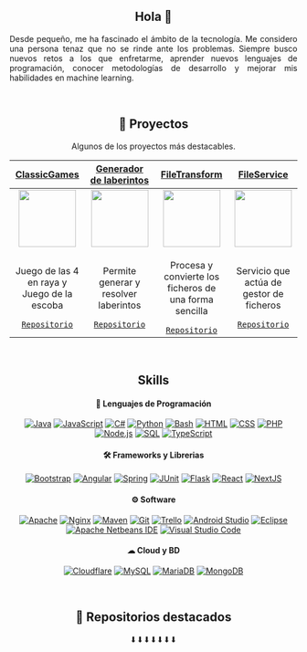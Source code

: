  
<h2 align="center">Hola 👋</h2>

<p align="justify">Desde pequeño, me ha fascinado el ámbito de la tecnología. Me considero una persona tenaz que no se rinde ante los problemas. Siempre busco nuevos retos a los que enfretarme, aprender nuevos lenguajes de programación, conocer metodologías de desarrollo y mejorar mis habilidades en machine learning.</p>

<br/>

<h2 align="center">🚀 Proyectos</h2>
<p align="center">Algunos de los proyectos más destacables.</p>

| <a href="https://github.com/molinem/tyweb2023" target="_blank">**ClassicGames**</a> | <a href="https://github.com/molinem/SI_LAB_C1_9" target="_blank">**Generador de laberintos**</a> | <a href="https://github.com/molinem/ProyectoMultimedia" target="_blank">**FileTransform**</a> | <a href="https://github.com/molinem/ICEFLIX-FILESERVICE" target="_blank">**FileService**</a> |
| :---: | :---: | :---: | :---: |
| <img align='center' src='https://github.com/molinem/molinem/assets/47080025/75369319-8db1-401e-8062-445ddd0b77f4' width="100px" height='100px'> | <img align='center' width="100px" src='https://github.com/molinem/molinem/assets/47080025/18d09eb2-1161-47f0-8644-71711be8e5dd' height='100px'> | <img align='center' src='https://github.com/molinem/molinem/assets/47080025/5accbd9f-b04a-42b1-aca2-64507d980563' width="100px" height='100px'> | <img align='center' src='https://github.com/molinem/molinem/assets/47080025/c70e170c-6f85-485b-949d-a6f0af14bc76' width="100px" height='100px'> |
| <p align="center">Juego de las 4 en raya y </br> Juego de la escoba</p> <a href="https://github.com/molinem/tyweb2023" target="_blank">`Repositorio`</a> | <p align="center">Permite generar y </br> resolver laberintos</p> <a href="https://github.com/molinem/SI_LAB_C1_9" target="_blank">`Repositorio`</a> | <p align="center">Procesa y convierte los </br>ficheros de una forma sencilla</p> <a href="https://github.com/molinem/ProyectoMultimedia" target="_blank">`Repositorio`</a> | <p align="center">Servicio que actúa de </br> gestor de ficheros</p> <a href="https://github.com/molinem/ICEFLIX-FILESERVICE" target="_blank">`Repositorio`</a> |

<br/>

<h2 align="center">Skills</h2>
<h4 align="center">🧬 Lenguajes de Programación</h4>

<p align="center">
 <a href="#"><img alt="Java" src="https://custom-icon-badges.demolab.com/badge/Java-007396.svg?logo=java&logoColor=white"></a>
 <a href="#"><img alt="JavaScript" src="https://img.shields.io/badge/JavaScript-F7DF1E.svg?logo=javascript&logoColor=black"></a>
 <a href="#"><img alt="C#" src="https://custom-icon-badges.demolab.com/badge/C%23-68217A.svg?logo=cs2&logoColor=white"></a>
 <a href="#"><img alt="Python" src="https://img.shields.io/badge/Python-14354C.svg?logo=python&logoColor=white"></a>
 <a href="#"><img alt="Bash" src="https://img.shields.io/badge/Bash-121011.svg?logo=gnu-bash&logoColor=white"></a>
 <a href="#"><img alt="HTML" src="https://img.shields.io/badge/HTML-E34F26.svg?logo=html5&logoColor=white"></a>
 <a href="#"><img alt="CSS" src="https://img.shields.io/badge/CSS-1572B6.svg?logo=css3&logoColor=white"></a>
 <a href="#"><img alt="PHP" src="https://img.shields.io/badge/Php-777BB4.svg?logo=php&logoColor=white"></a>
 <a href="#"><img alt="Node.js" src="https://img.shields.io/badge/Node.js-43853D.svg?logo=node.js&logoColor=white"></a>
 <a href="#"><img alt="SQL" src="https://custom-icon-badges.demolab.com/badge/SQL-025E8C.svg?logo=database&logoColor=white"></a>
 <a href="#"><img alt="TypeScript" src="https://img.shields.io/badge/TypeScript-007ACC.svg?logo=typescript&logoColor=white"></a>
</p>

<h4 align="center">🛠 Frameworks y Librerias</h4>

<p align="center">
 <a href="#"><img alt="Bootstrap" src="https://img.shields.io/badge/Bootstrap-7952B3.svg?logo=bootstrap&logoColor=white"></a>
 <a href="#"><img alt="Angular" src="https://img.shields.io/badge/Angular-0F0F11.svg?logo=angular&logoColor=white"></a>
 <a href="#"><img alt="Spring" src="https://img.shields.io/badge/Spring-6DB33F.svg?logo=spring&logoColor=white"></a>
 <a href="#"><img alt="JUnit" src="https://custom-icon-badges.demolab.com/badge/JUnit-25A162.svg?logo=check-circle&logoColor=white"></a>
 <a href="#"><img alt="Flask" src="https://img.shields.io/badge/Flask-000000.svg?logo=flask&logoColor=white"></a>
 <a href="#"><img alt="React" src="https://img.shields.io/badge/React-61DAFB.svg?logo=react&logoColor=black"></a>
 <a href="#"><img alt="NextJS" src="https://img.shields.io/badge/NextJS-000000.svg?logo=nextdotjs&logoColor=white"></a>
</p>
 
<h4 align="center">⚙ Software</h4>

<p align="center">
 <a href="#"><img alt="Apache" src="https://img.shields.io/badge/Apache-D22128.svg?logo=apache&logoColor=white"></a>
 <a href="#"><img alt="Nginx" src="https://img.shields.io/badge/Nginx-009639.svg?logo=nginx&logoColor=white"></a>
 <a href="#"><img alt="Maven" src="https://img.shields.io/badge/Apache_Maven-C71A36.svg?logo=apache-maven&logoColor=white"></a>
 <a href="#"><img alt="Git" src="https://img.shields.io/badge/Git-F05033.svg?logo=git&logoColor=white"></a>
 <a href="#"><img alt="Trello" src="https://img.shields.io/badge/Trello-0052CC.svg?logo=trello&logoColor=white"></a>
 <a href="#"><img alt="Android Studio" src="https://img.shields.io/badge/Android%20Studio-3DDC84.svg?logo=Android%20Studio&logoColor=white"></a>
 <a href="#"><img alt="Eclipse" src="https://img.shields.io/badge/Eclipse-2C2255.svg?logo=eclipse&logoColor=white"></a>
 <a href="#"><img alt="Apache Netbeans IDE" src="https://img.shields.io/badge/Apache%20Netbeans%20IDE-1B6AC6.svg?logo=Apache%20Netbeans%20Ide&logoColor=white"></a>
 <a href="#"><img alt="Visual Studio Code" src="https://img.shields.io/badge/Visual%20Studio%20Code-0078d7.svg?logo=visual-studio-code&logoColor=white"></a>
</p>

<h4 align="center">☁ Cloud y BD</h4>
<p align="center">
 <a href="#"><img alt="Cloudflare" src="https://img.shields.io/badge/Cloudflare-F38020.svg?logo=cloudflare&logoColor=white"></a>
 <a href="#"><img alt="MySQL" src="https://img.shields.io/badge/MySQL-00f.svg?logo=mysql&logoColor=white"></a>
 <a href="#"><img alt="MariaDB" src="https://img.shields.io/badge/MariaDB-003545.svg?logo=mariadb&logoColor=white"></a>
 <a href="#"><img alt="MongoDB" src="https://img.shields.io/badge/MongoDB-47A248.svg?logo=mongodb&logoColor=white"></a>
</p>
<br/>

<h2 align="center">📍 Repositorios destacados</h2>
<p align="center">⬇⬇⬇⬇⬇⬇⬇</p>
